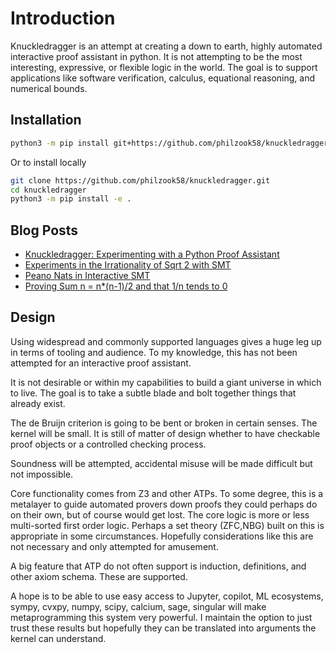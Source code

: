 # Introduction

Knuckledragger is an attempt at creating a down to earth, highly automated interactive proof assistant in python. It is not attempting to be the most interesting, expressive, or flexible logic in the world. The goal is to support applications like software verification, calculus, equational reasoning, and numerical bounds.

## Installation

```bash
python3 -m pip install git+https://github.com/philzook58/knuckledragger.git
```

Or to install locally

```bash
git clone https://github.com/philzook58/knuckledragger.git
cd knuckledragger
python3 -m pip install -e .
```

## Blog Posts

- [Knuckledragger: Experimenting with a Python Proof Assistant](https://www.philipzucker.com/python-itp/)
- [Experiments in the Irrationality of Sqrt 2 with SMT](https://www.philipzucker.com/sqrt2/)
- [Peano Nats in Interactive SMT](https://www.philipzucker.com/sqrt2_2/)
- [Proving Sum n = n*(n-1)/2 and that 1/n tends to 0](https://www.philipzucker.com/analysis_knuckle/)

## Design

Using widespread and commonly supported languages gives a huge leg up in terms of tooling and audience. To my knowledge, this has not been attempted for an interactive proof assistant.

It is not desirable or within my capabilities to build a giant universe in which to live. The goal is to take a subtle blade and bolt together things that already exist.

The de Bruijn criterion is going to be bent or broken in certain senses. The kernel will be small. It is still of matter of design whether to have checkable proof objects or a controlled checking process.

Soundness will be attempted, accidental misuse will be made difficult but not impossible.

Core functionality comes from Z3 and other ATPs. To some degree, this is a metalayer to guide automated provers down proofs they could perhaps do on their own, but of course would get lost. The core logic is more or less multi-sorted first order logic. Perhaps a set theory (ZFC,NBG) built on this is appropriate in some circumstances. Hopefully considerations like this are not necessary and only attempted for amusement.

A big feature that ATP do not often support is induction, definitions, and other axiom schema. These are supported.

A hope is to be able to use easy access to Jupyter, copilot, ML ecosystems, sympy, cvxpy, numpy, scipy, calcium, sage, singular will make metaprogramming this system very powerful. I maintain the option to just trust these results but hopefully they can be translated into arguments the kernel can understand.
